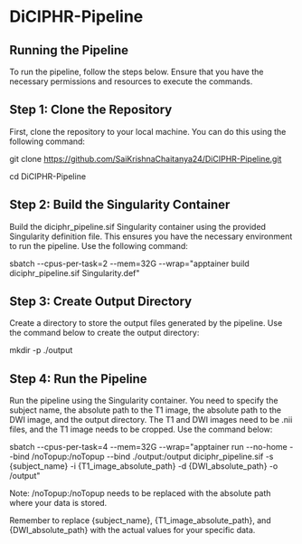 # DiCIPHR-Pipeline

## Running the Pipeline
To run the pipeline, follow the steps below. Ensure that you have the necessary permissions and resources to execute the commands.
 
## Step 1: Clone the Repository
First, clone the repository to your local machine. You can do this using the following command:
 
git clone https://github.com/SaiKrishnaChaitanya24/DiCIPHR-Pipeline.git
 
cd DiCIPHR-Pipeline
 
## Step 2: Build the Singularity Container
Build the diciphr_pipeline.sif Singularity container using the provided Singularity definition file. This ensures you have the necessary environment to run the pipeline. Use the following command:
 
sbatch --cpus-per-task=2 --mem=32G --wrap="apptainer build diciphr_pipeline.sif Singularity.def"
 
## Step 3: Create Output Directory
Create a directory to store the output files generated by the pipeline. Use the command below to create the output directory:
 
mkdir -p ./output
 
## Step 4: Run the Pipeline
Run the pipeline using the Singularity container. You need to specify the subject name, the absolute path to the T1 image, the absolute path to the DWI image, and the output directory. The T1 and DWI images need to be .nii files, and the T1 image needs to be cropped. Use the command below:
 
sbatch --cpus-per-task=4 --mem=32G --wrap="apptainer run --no-home --bind /noTopup:/noTopup --bind ./output:/output diciphr_pipeline.sif -s {subject_name} -i {T1_image_absolute_path} -d {DWI_absolute_path} -o /output"
 
Note: /noTopup:/noTopup needs to be replaced with the absolute path where your data is stored.
 
Remember to replace {subject_name}, {T1_image_absolute_path}, and {DWI_absolute_path} with the actual values for your specific data.
